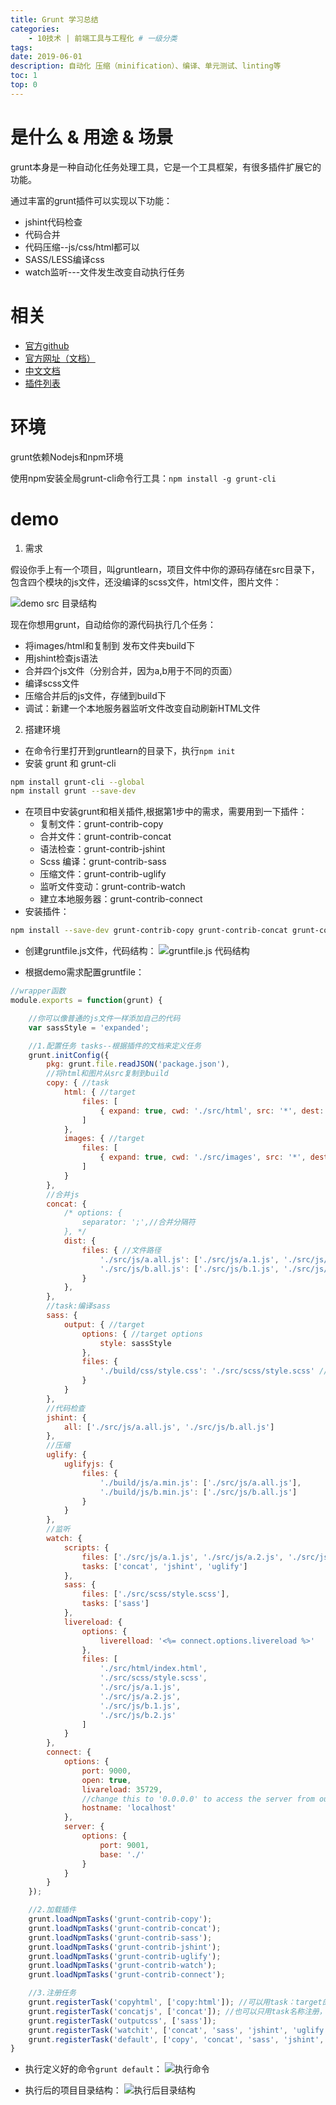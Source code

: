 ```yaml
---
title: Grunt 学习总结
categories:
    - 10技术 | 前端工具与工程化 # 一级分类
tags:
date: 2019-06-01
description: 自动化 压缩（minification）、编译、单元测试、linting等
toc: 1
top: 0
---
```


# 是什么 & 用途 & 场景
grunt本身是一种自动化任务处理工具，它是一个工具框架，有很多插件扩展它的功能。

通过丰富的grunt插件可以实现以下功能：
- jshint代码检查
- 代码合并
- 代码压缩--js/css/html都可以
- SASS/LESS编译css
- watch监听---文件发生改变自动执行任务

# 相关
- [官方github](https://github.com/gruntjs)
- [官方网址（文档）](https://gruntjs.com/)
- [中文文档](http://www.gruntjs.net/)
- [插件列表](https://gruntjs.com/plugins)

# 环境
grunt依赖Nodejs和npm环境

使用npm安装全局grunt-cli命令行工具：`npm install -g grunt-cli`

# demo
1. 需求

假设你手上有一个项目，叫gruntlearn，项目文件中你的源码存储在src目录下，包含四个模块的js文件，还没编译的scss文件，html文件，图片文件：

![demo src 目录结构](/images/grunt/grunt01.png)

现在你想用grunt，自动给你的源代码执行几个任务：
- 将images/html和复制到 发布文件夹build下
- 用jshint检查js语法
- 合并四个js文件（分别合并，因为a,b用于不同的页面）
- 编译scss文件
- 压缩合并后的js文件，存储到build下
- 调试：新建一个本地服务器监听文件改变自动刷新HTML文件

2. 搭建环境

- 在命令行里打开到gruntlearn的目录下，执行`npm init`
- 安装 grunt 和 grunt-cli
```bash
npm install grunt-cli --global
npm install grunt --save-dev
```

- 在项目中安装grunt和相关插件,根据第1步中的需求，需要用到一下插件：
    - 复制文件：grunt-contrib-copy
    - 合并文件：grunt-contrib-concat
    - 语法检查：grunt-contrib-jshint
    - Scss 编译：grunt-contrib-sass
    - 压缩文件：grunt-contrib-uglify
    - 监听文件变动：grunt-contrib-watch
    - 建立本地服务器：grunt-contrib-connect
- 安装插件：
```bash
npm install --save-dev grunt-contrib-copy grunt-contrib-concat grunt-contrib-jshint grunt-contrib-sass grunt-contrib-uglify grunt-contrib-watch grunt-contrib-connect
```
- 创建gruntfile.js文件，代码结构：
![gruntfile.js 代码结构](/images/grunt/grunt02.png)

- 根据demo需求配置gruntfile：
```js
//wrapper函数
module.exports = function(grunt) {

    //你可以像普通的js文件一样添加自己的代码
    var sassStyle = 'expanded';

    //1.配置任务 tasks--根据插件的文档来定义任务
    grunt.initConfig({
        pkg: grunt.file.readJSON('package.json'),
        //将html和图片从src复制到build
        copy: { //task
            html: { //target
                files: [
                    { expand: true, cwd: './src/html', src: '*', dest: './build/html/' }
                ]
            },
            images: { //target
                files: [
                    { expand: true, cwd: './src/images', src: '*', dest: './build/images/' }
                ]
            }
        },
        //合并js
        concat: {
            /* options: {
                separator: ';',//合并分隔符
            }, */
            dist: {
                files: { //文件路径
                    './src/js/a.all.js': ['./src/js/a.1.js', './src/js/a.2.js'],
                    './src/js/b.all.js': ['./src/js/b.1.js', './src/js/b.2.js']
                }
            },
        },
        //task:编译sass
        sass: {
            output: { //target
                options: { //target options
                    style: sassStyle
                },
                files: {
                    './build/css/style.css': './src/scss/style.scss' //'目标文件':'源文件'
                }
            }
        },
        //代码检查
        jshint: {
            all: ['./src/js/a.all.js', './src/js/b.all.js']
        },
        //压缩
        uglify: {
            uglifyjs: {
                files: {
                    './build/js/a.min.js': ['./src/js/a.all.js'],
                    './build/js/b.min.js': ['./src/js/b.all.js']
                }
            }
        },
        //监听
        watch: {
            scripts: {
                files: ['./src/js/a.1.js', './src/js/a.2.js', './src/js/b.1.js', '/src/js/b.2.js'],
                tasks: ['concat', 'jshint', 'uglify']
            },
            sass: {
                files: ['./src/scss/style.scss'],
                tasks: ['sass']
            },
            livereload: {
                options: {
                    liverelload: '<%= connect.options.livereload %>'
                },
                files: [
                    './src/html/index.html',
                    './src/scss/style.scss',
                    './src/js/a.1.js',
                    './src/js/a.2.js',
                    './src/js/b.1.js',
                    './src/js/b.2.js'
                ]
            }
        },
        connect: {
            options: {
                port: 9000,
                open: true,
                livareload: 35729,
                //change this to '0.0.0.0' to access the server from outside
                hostname: 'localhost'
            },
            server: {
                options: {
                    port: 9001,
                    base: './'
                }
            }
        }
    });

    //2.加载插件
    grunt.loadNpmTasks('grunt-contrib-copy');
    grunt.loadNpmTasks('grunt-contrib-concat');
    grunt.loadNpmTasks('grunt-contrib-sass');
    grunt.loadNpmTasks('grunt-contrib-jshint');
    grunt.loadNpmTasks('grunt-contrib-uglify');
    grunt.loadNpmTasks('grunt-contrib-watch');
    grunt.loadNpmTasks('grunt-contrib-connect');

    //3.注册任务
    grunt.registerTask('copyhtml', ['copy:html']); //可以用task：target的方法分别注册
    grunt.registerTask('concatjs', ['concat']); //也可以只用task名称注册，默认执行task下全部target
    grunt.registerTask('outputcss', ['sass']);
    grunt.registerTask('watchit', ['concat', 'sass', 'jshint', 'uglify', 'connect', 'watch']);
    grunt.registerTask('default', ['copy', 'concat', 'sass', 'jshint', 'uglify']);
}
```

- 执行定义好的命令`grunt default`：
![执行命令](/images/grunt/grunt03.png)

- 执行后的项目目录结构：
![执行后目录结构](/images/grunt/grunt04.png)
